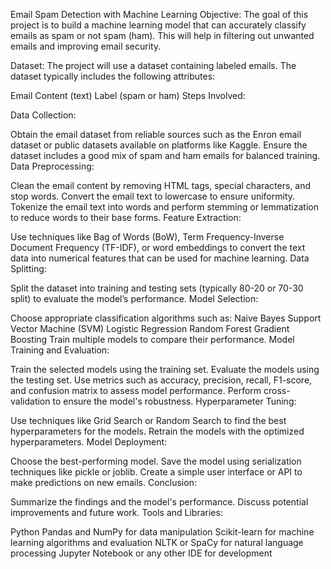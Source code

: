 Email Spam Detection with Machine Learning
Objective:
The goal of this project is to build a machine learning model that can accurately classify emails as spam or not spam (ham). This will help in filtering out unwanted emails and improving email security.

Dataset:
The project will use a dataset containing labeled emails. The dataset typically includes the following attributes:

Email Content (text)
Label (spam or ham)
Steps Involved:

Data Collection:

Obtain the email dataset from reliable sources such as the Enron email dataset or public datasets available on platforms like Kaggle.
Ensure the dataset includes a good mix of spam and ham emails for balanced training.
Data Preprocessing:

Clean the email content by removing HTML tags, special characters, and stop words.
Convert the email text to lowercase to ensure uniformity.
Tokenize the email text into words and perform stemming or lemmatization to reduce words to their base forms.
Feature Extraction:

Use techniques like Bag of Words (BoW), Term Frequency-Inverse Document Frequency (TF-IDF), or word embeddings to convert the text data into numerical features that can be used for machine learning.
Data Splitting:

Split the dataset into training and testing sets (typically 80-20 or 70-30 split) to evaluate the model’s performance.
Model Selection:

Choose appropriate classification algorithms such as:
Naive Bayes
Support Vector Machine (SVM)
Logistic Regression
Random Forest
Gradient Boosting
Train multiple models to compare their performance.
Model Training and Evaluation:

Train the selected models using the training set.
Evaluate the models using the testing set.
Use metrics such as accuracy, precision, recall, F1-score, and confusion matrix to assess model performance.
Perform cross-validation to ensure the model's robustness.
Hyperparameter Tuning:

Use techniques like Grid Search or Random Search to find the best hyperparameters for the models.
Retrain the models with the optimized hyperparameters.
Model Deployment:

Choose the best-performing model.
Save the model using serialization techniques like pickle or joblib.
Create a simple user interface or API to make predictions on new emails.
Conclusion:

Summarize the findings and the model's performance.
Discuss potential improvements and future work.
Tools and Libraries:

Python
Pandas and NumPy for data manipulation
Scikit-learn for machine learning algorithms and evaluation
NLTK or SpaCy for natural language processing
Jupyter Notebook or any other IDE for development
